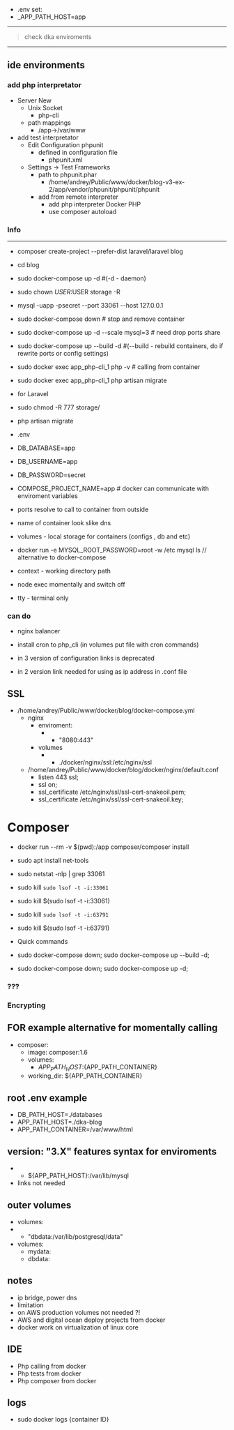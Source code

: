 
* .env set:
* _APP_PATH_HOST=app

---
>check dka enviroments
---

## ide environments

### add php interpretator

* Server New
    * Unix Socket
      * php-cli
  * path mappings
    * <Project root>/app→/var/www
* add test interpretator
  * Edit Configuration phpunit
    * defined in configuration file
      * phpunit.xml
  * Settings -> Test Frameworks
    * path to phpunit.phar
      * /home/andrey/Public/www/docker/blog-v3-ex-2/app/vendor/phpunit/phpunit/phpunit
    * add from remote interpreter
      * add php interpreter Docker PHP
      * use composer autoload

### Info
---
* composer create-project --prefer-dist laravel/laravel blog
* cd blog
* sudo docker-compose up -d #(-d - daemon)
* sudo chown $USER:$USER storage -R
* mysql -uapp -psecret --port 33061 --host 127.0.0.1
* sudo docker-compose down # stop and remove container
* sudo docker-compose up -d --scale mysql=3 # need drop ports share
* sudo docker-compose up --build -d #(--build - rebuild containers, do if rewrite ports or config settings)
* sudo docker exec app_php-cli_1 php -v # calling from container
* sudo docker exec app_php-cli_1 php artisan migrate

* for Laravel
* sudo chmod -R 777 storage/
* php artisan migrate

* .env
* DB_DATABASE=app
* DB_USERNAME=app
* DB_PASSWORD=secret
* COMPOSE_PROJECT_NAME=app # docker can communicate with enviroment variables

* ports resolve to call to container from outside
* name of container look slike dns
* volumes - local storage for containers (configs , db and etc)
* docker run -e MYSQL_ROOT_PASSWORD=root -w /etc mysql ls // alternative to docker-compose
* context - working directory path
* node exec momentally and switch off
* tty - terminal only

### can do

* nginx balancer
* install cron to php_cli (in volumes put file with cron commands)

* in 3 version of configuration links is deprecated
* in 2 version link needed for using as ip address in .conf file

## SSL
* /home/andrey/Public/www/docker/blog/docker-compose.yml
    * nginx
      * enviroment:
        * - "8080:443"
      * volumes
        * - ./docker/nginx/ssl:/etc/nginx/ssl
  * /home/andrey/Public/www/docker/blog/docker/nginx/default.conf
    * listen 443 ssl;
    * ssl on;
    * ssl_certificate /etc/nginx/ssl/ssl-cert-snakeoil.pem;
    * ssl_certificate /etc/nginx/ssl/ssl-cert-snakeoil.key;

# Composer
* docker run --rm -v $(pwd):/app composer/composer install
* sudo apt install net-tools
* sudo netstat -nlp | grep 33061
* sudo kill `sudo lsof -t -i:33061`
* sudo kill $(sudo lsof -t -i:33061)
* sudo kill `sudo lsof -t -i:63791`
* sudo kill $(sudo lsof -t -i:63791)

* Quick commands
* sudo docker-compose down; sudo docker-compose up --build -d;
* sudo docker-compose down; sudo docker-compose up -d;


### ???
### Encrypting

## FOR example alternative for momentally calling
* composer:
   * image: composer:1.6
   * volumes:
      * ${APP_PATH_HOST}:${APP_PATH_CONTAINER}
   * working_dir: ${APP_PATH_CONTAINER}

## root .env example
* DB_PATH_HOST=./databases
* APP_PATH_HOST=./dka-blog
* APP_PATH_CONTAINER=/var/www/html

## version: "3.X" features syntax for enviroments
* - ${APP_PATH_HOST}:/var/lib/mysql
* links not needed
## outer volumes
*  volumes:
*    - "dbdata:/var/lib/postgresql/data"
* volumes:
  *  mydata:
  *  dbdata:


## notes
* ip bridge, power dns
* limitation
* on AWS production volumes not needed ?!
* AWS and digital ocean deploy projects from docker
* docker work on virtualization of linux core

## IDE
* Php calling from docker
* Php tests from docker
* Php composer from docker

## logs
* sudo docker logs {container ID}